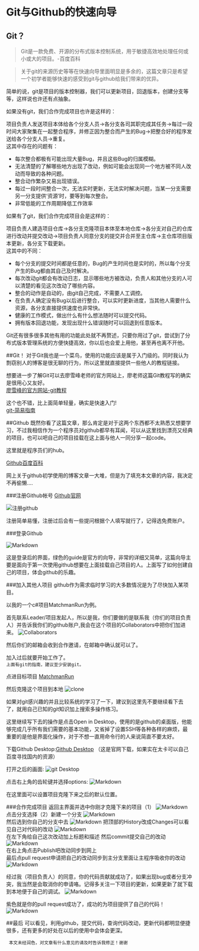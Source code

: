 # Git与Github的快速向导 #
## Git？  ##

>Git是一款免费、开源的分布式版本控制系统，用于敏捷高效地处理任何或小或大的项目。-百度百科

>关于git的来源历史等等在快速向导里面明显是多余的，这篇文章只是希望一个初学者能够快速的感受到git与github给我们带来的优异。

简单的说，git是项目的版本控制器，我们可以更新项目，回退版本，创建分支等等，这样说也许还有点抽象。

如果没有git，我们合作完成项目也许是这样的：  

项目负责人发送项目本体给各个分支人员->各分支各司其职完成其任务->每过一段时间大家聚集在一起整合程序，并修正因为整合而产生的Bug->把整合好的程序发送给各个分支人员->重复。  
这其中存在的问题有：  

* 每次整合都极有可能出现大量Bug，并且这些Bug的归属模糊。
* 无法清楚的了解哪些地方出现了改动，例如可能会出现同一个地方被不同人改动而导致的各种问题。
* 整合动作繁杂又易出现错误。
* 每过一段时间整合一次，无法实时更新，无法实时解决问题，当某一分支需要另一分支提供‘资源’时，要等到每次整合。
* 非常低能的工作周期降低工作效率
  
如果有了git，我们合作完成项目会是这样的：  

项目负责人建造项目仓库->各分支克隆项目本体至本地仓库->各分支对自己的仓库进行改动并提交改动->项目负责人同意分支的提交并合并至主仓库->主仓库项目版本更新，各分支下载更新。  
这其中的不同：

* 每个分支的提交时间都是任意的，Bug的产生时间也是实时的，所以每个分支产生的Bug都由其自己及时解决。
* 每次改动git都会有改动日志，显示哪些地方被改动，负责人和其他分支的人可以清楚的看见这次改动了哪些内容。
* 整合的动作是自动的，由git自己完成，不需要人工调控。
* 在负责人确定没有Bug以后进行整合，可以实时更新进度，当其他人需要什么资源，各分支直接提供速度也非常快。
* 健康的工作模式，做出什么有什么想法随时可以提交代码。
* 拥有版本回退功能，发现出现什么错误随时可以回退到任意版本。

Git还有很多很多其他有用的功能此处就不再赘述，只要你用过了git，尝试到了分布式版本管理系统的方便快捷高效，你以后也会爱上用他，甚至再也离不开他。

##Git！
对于Git我也是一个菜鸟，使用的功能应该是属于入门级的。同时我认为剽窃别人的博客是很无聊的行为，所以这里就直接提供一些他人的教程链接。

想要进一步了解Git可以去廖雪峰老师的官方网站上，廖老师这篇Git教程写的确实是很用心又友好。  
[廖雪峰的官方网站-git教程](http://www.liaoxuefeng.com/wiki/0013739516305929606dd18361248578c67b8067c8c017b000)

这个也不错，比上面简单轻量，确实是快速入门!  
[git-简易指南](http://www.bootcss.com/p/git-guide/)

##Github
既然你看了这篇文章，那么肯定是对于这两个东西都不太熟悉又想要学习，不过我相信作为一个程序员对github都早有耳闻，可以从这里找到漂亮又经典的项目，也可以吧自己的项目挂载在这上面与他人一同分享一起code。

这里就是程序员们的hub。

[Github百度百科](http://baike.baidu.com/link?url=f7pS7RwNCyOYz4EZrooL9X0naQxAcsiiAHH9h9bDRYWwQuMBQwfu8ywgKPwCFD1S-pG8X2ZP37JH8cE1FidJrK)

网上关于github初学使用的博客文章一大堆，但是为了填充本文章的内容，我决定不再偷懒....

###注册Github帐号
[Github官网](https://github.com/)


![注册github](http://i2.muimg.com/1949/2d8dbd870ebba26f.png)

注册简单易懂，注册过后会有一些提问根据个人填写就行了，记得选免费账户。

###登录Github

![Markdown](http://i2.muimg.com/595114/42007dab7fac4710.png)

这是登录后的界面，绿色的guide是官方的向导，非常的详细又简单，这篇向导主要是面向于第一次使用github想要在上面挂载自己项目的人。上面写了如何创建自己的项目，体会github的乐趣。

###加入其他人项目
github作为需求临时学习的大多数情况是为了尽快加入某项目。

以我的一个c#项目MatchmanRun为例。

首先联系Leader/项目发起人，所以是我，你们要做的是联系我（你们的项目负责人）并告诉我你们的github账户,我会在这个项目的Collaborators中把你们加进来。
![Collaborators](http://i4.buimg.com/595114/3ed414723a852e57.png)

然后你们的邮箱会收到合作邀请，在邮箱中确认就可以了。

加入过后就要开始工作了。  
`上面有git的指南，建议至少安装git。`

点进目标项目
[MatchmanRun](https://github.com/pandaranker/MatchmanRun)

然后克隆这个项目到本地
![clone](http://i4.buimg.com/595114/2b62667424e4ba35.png)

如果对git感兴趣的并且比较系统的学习了一下，建议到这里先不要继续看下去了，就用自己已知的git知识加上搜索多操作练习。

这里继续写下去的操作是点击Open in Desktop，使用的是github的桌面版，他能够完成几乎所有我们需要的基本功能，又省掉了设置SSH等各种各样的麻烦，最重要的是他是界面化操作，对于不想一直用命令行的人来说简直不要太好。  

下载Github Desktop:[Github Desktop](https://desktop.github.com/)
（这是官网下载，如果实在太卡可以自己百度寻找国内的资源）

打开之后的画面:
![git Desktop](http://i1.piimg.com/595114/de81342f9fd8adcd.png)

点击右上角的齿轮键并选择options:
![Markdown](http://i1.piimg.com/595114/55c99101a0cf7bbe.png)

在这里面可以设置项目克隆下来之后的默认位置。

###合作完成项目
返回主界面并选中你刚才克隆下来的项目（1）
![Markdown](http://i1.piimg.com/595114/4f4b444a0dd4bc53.png)
点击分支选择（2）新建一个分支
![Markdown](http://i1.piimg.com/595114/6f50b37764f8ed3a.png)  
然后选到你自己的分支中去
![Markdown](http://i1.piimg.com/595114/6c246596d44f197d.png)
把顶部的History改成Changes可以看见自己对代码的改动
![Markdown](http://i1.piimg.com/595114/4dab1a4466ab5940.png)  
在左下角给自己这次改动加上标题和描述  然后commit提交自己的改动  
![Markdown](http://i1.piimg.com/595114/f6bc799e3aabfcc0.png)  
在右上角点击Publish吧改动同步到网上  
最后点pull request申请把自己的改动同步到主分支里面让主程序吸收你的改动
![Markdown](http://i1.piimg.com/595114/feeff165f6e2aef2.png)

经过我（项目负责人）的同意，你的代码贡献就成功了，如果出现bug或者分支冲突，我当然是会取消你的申请咯。记得多关注一下项目的更新，如果更新了就下载到本地便于自己的调试。
![Markdown](http://i2.muimg.com/595114/6e45952666423726.png)

紫色就是你的pull request成功了，成功的为项目提供了自己的代码！  
![Markdown](http://i2.muimg.com/595114/3c36722d4961facb.png)

##最后
可以看见，利用github，提交代码，查询代码改动，更新代码都明显便捷很多，还有更多的好处在以后的使用中会体会更深。


` 本文未经润色，对文章有什么意见的请及时告诉我修正！谢谢`